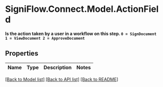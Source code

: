 # SigniFlow.Connect.Model.ActionField
#### Is the action taken by a user in a workflow on this step.  `0 = SignDocument 1 = ViewDocument 2 = ApproveDocument` 

## Properties

Name | Type | Description | Notes
------------ | ------------- | ------------- | -------------

[[Back to Model list]](../README.md#documentation-for-models) [[Back to API list]](../README.md#documentation-for-api-endpoints) [[Back to README]](../README.md)

